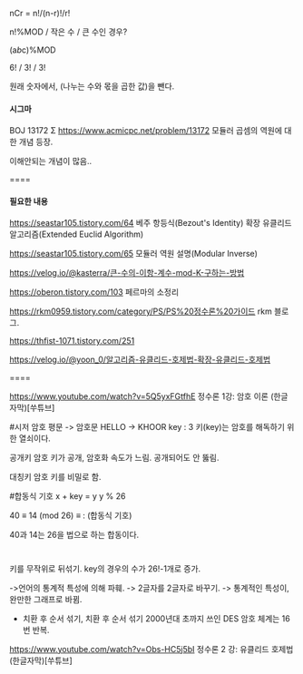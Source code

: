 nCr = n!/(n-r)!/r!

n!%MOD /
작은 수 / 큰 수인 경우?

(a*b*c)%MOD

6! / 3! / 3!

원래 숫자에서, (나누는 수와 몫을 곱한 값)을 뺀다.

#### 시그마
BOJ 13172 Σ
https://www.acmicpc.net/problem/13172
모듈러 곱셈의 역원에 대한 개념 등장.

이해안되는 개념이 많음..

====



#### 필요한 내용



https://seastar105.tistory.com/64
베주 항등식(Bezout's Identity)
확장 유클리드 알고리즘(Extended Euclid Algorithm)

https://seastar105.tistory.com/65
모듈러 역원 설명(Modular Inverse)



https://velog.io/@kasterra/큰-수의-이항-계수-mod-K-구하는-방법

https://oberon.tistory.com/103
페르마의 소정리

https://rkm0959.tistory.com/category/PS/PS%20정수론%20가이드
rkm 블로그.


https://thfist-1071.tistory.com/251

https://velog.io/@yoon_0/알고리즘-유클리드-호제법-확장-유클리드-호제법

====

https://www.youtube.com/watch?v=5Q5yxFGtfhE
정수론 1강: 암호 이론 (한글 자막)[쑤튜브]

#시저 암호
평문 -> 암호문
HELLO -> KHOOR
key : 3
키(key)는 암호를 해독하기 위한 열쇠이다.

공개키 암호
키가 공개, 암호화 속도가 느림. 공개되어도 안 뚫림.

대칭키 암호
키를 비밀로 함.

#합동식 기호
x + key = y 
y % 26

40 ≡ 14 (mod 26)
≡ : (합동식 기호)

40과 14는 26을 법으로 하는 합동이다.


#
키를 무작위로 뒤섞기.
key의 경우의 수가 26!-1개로 증가.

->언어의 통계적 특성에 의해 파훼.
	-> 2글자를 2글자로 바꾸기.
	-> 통계적인 특성이, 완만한 그래프로 바뀜.

- 치환 후 순서 섞기, 치환 후 순서 섞기
2000년대 초까지 쓰인 DES 암호 체계는 16번 반복.

https://www.youtube.com/watch?v=Obs-HC5j5bI
정수론 2 강: 유클리드 호제법 (한글자막)[쑤튜브]


